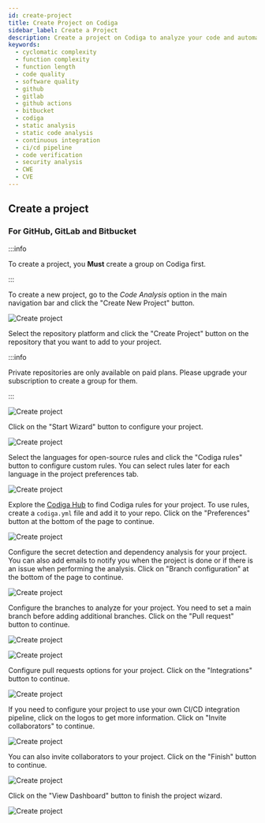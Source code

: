 ```yaml
---
id: create-project
title: Create Project on Codiga
sidebar_label: Create a Project
description: Create a project on Codiga to analyze your code and automated your Code Reviews on GitHub, GitLab and Bitbucket. Support for 12+ languages, start for free today.
keywords:
  - cyclomatic complexity
  - function complexity
  - function length
  - code quality
  - software quality
  - github
  - gitlab
  - github actions
  - bitbucket
  - codiga
  - static analysis
  - static code analysis
  - continuous integration
  - ci/cd pipeline
  - code verification
  - security analysis
  - CWE
  - CVE
---
```


## Create a project

### For GitHub, GitLab and Bitbucket

:::info

To create a project, you **Must** create a group on Codiga first.

:::

To create a new project, go to the _Code Analysis_ option in the main navigation bar and click the "Create New Project" button.

![Create project](/img/create-project-01.png)

Select the repository platform and click the "Create Project" button on the repository that you want to add to your project.

:::info

Private repositories are only available on paid plans. Please upgrade your subscription to create a group for them.

:::

![Create project](/img/create-project-02.png)

Click on the "Start Wizard" button to configure your project.

![Create project](/img/create-project-03.png)

Select the languages for open-source rules and click the "Codiga rules" button to configure custom rules. You can select rules later for each language in the project preferences tab.

![Create project](/img/create-project-04.png)

Explore the [Codiga Hub](https://app.codiga.io/hub) to find Codiga rules for your project. To use rules, create a `codiga.yml` file and add it to your repo. Click on the "Preferences" button at the bottom of the page to continue.

![Create project](/img/create-project-05.png)

Configure the secret detection and dependency analysis for your project. You can also add emails to notify you when the project is done or if there is an issue when performing the analysis. Click on "Branch configuration" at the bottom of the page to continue.

![Create project](/img/create-project-06.png)

Configure the branches to analyze for your project. You need to set a main branch before adding additional branches. Click on the "Pull request" button to continue.

![Create project](/img/create-project-07.png)

![Create project](/img/create-project-08.png)

Configure pull requests options for your project. Click on the "Integrations" button to continue.

![Create project](/img/create-project-09.png)

If you need to configure your project to use your own CI/CD integration pipeline, click on the logos to get more information. Click on "Invite collaborators" to continue.

![Create project](/img/create-project-10.png)

You can also invite collaborators to your project. Click on the "Finish" button to continue.

![Create project](/img/create-project-11.png)

Click on the "View Dashboard" button to finish the project wizard.

![Create project](/img/create-project-12.png)
